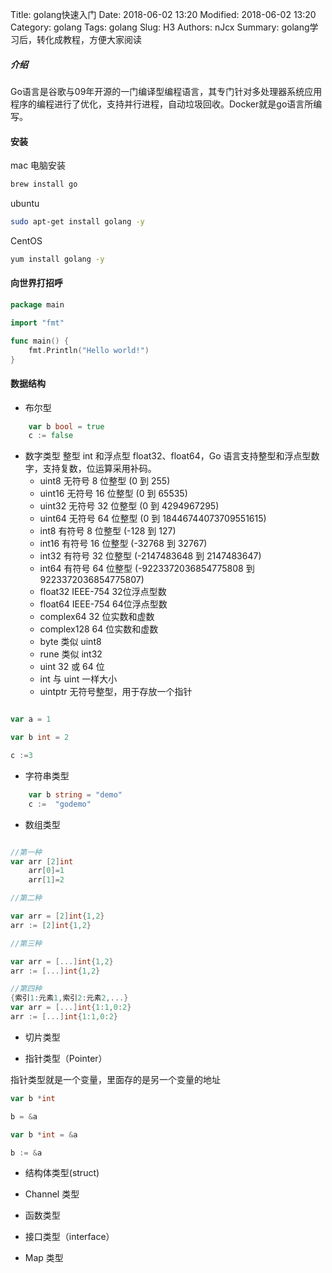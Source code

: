 Title: golang快速入门
Date: 2018-06-02 13:20
Modified: 2018-06-02 13:20
Category: golang
Tags: golang
Slug: H3
Authors: nJcx
Summary: golang学习后，转化成教程，方便大家阅读

##### 介绍

Go语言是谷歌与09年开源的一门编译型编程语言，其专门针对多处理器系统应用程序的编程进行了优化，支持并行进程，自动垃圾回收。Docker就是go语言所编写。


#### 安装
mac 电脑安装

```bash
brew install go
```
ubuntu

```bash
sudo apt-get install golang -y

```
CentOS 

```bash
yum install golang -y

```

#### 向世界打招呼


```go
package main 

import "fmt"

func main() {
    fmt.Println("Hello world!")
}
```
####  数据结构


- 布尔型

```go
    var b bool = true
    c := false
```
- 数字类型
整型 int 和浮点型 float32、float64，Go 语言支持整型和浮点型数字，支持复数，位运算采用补码。
 	- uint8
	无符号 8 位整型 (0 到 255)
	- uint16
  无符号 16 位整型 (0 到 65535)
	- uint32
无符号 32 位整型 (0 到 4294967295)
	- uint64
无符号 64 位整型 (0 到 18446744073709551615)
	- int8
有符号 8 位整型 (-128 到 127)
	- int16
有符号 16 位整型 (-32768 到 32767)
	- int32
有符号 32 位整型 (-2147483648 到 2147483647)
	- int64
有符号 64 位整型 (-9223372036854775808 到 9223372036854775807)
	- float32
IEEE-754 32位浮点型数
	- float64
IEEE-754 64位浮点型数
	- complex64
32 位实数和虚数
	- complex128
64 位实数和虚数
	- byte
类似 uint8
	- rune
类似 int32
	- uint
32 或 64 位
	- int
与 uint 一样大小
	- uintptr
无符号整型，用于存放一个指针

```go

var a = 1

var b int = 2

c :=3

```

- 字符串类型

```go
    var b string = "demo"
    c :=  "godemo"
```
- 数组类型

```go

//第一种
var arr [2]int
    arr[0]=1
    arr[1]=2

//第二种

var arr = [2]int{1,2}
arr := [2]int{1,2}

//第三种

var arr = [...]int{1,2}
arr := [...]int{1,2}

//第四种
{索引1:元素1,索引2:元素2,...}
var arr = [...]int{1:1,0:2}
arr := [...]int{1:1,0:2}

```

- 切片类型


- 指针类型（Pointer）

指针类型就是一个变量，里面存的是另一个变量的地址

```go
var b *int

b = &a

var b *int = &a

b := &a

```

- 结构体类型(struct)

- Channel 类型

- 函数类型


- 接口类型（interface）

- Map 类型

